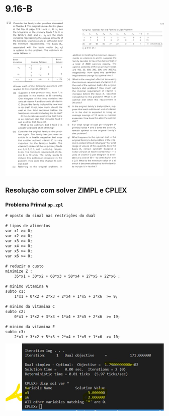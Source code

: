 # 9.16-B

![image](../../resources/9-16.PNG)

<!-- ## Resolução com planilhas

### Problema Primal

![image](resources/pp-planilha.jpg)

### Problema Dual

![image](resources/pd-planilha.jpg) -->

## Resolução com solver ZIMPL e CPLEX

### Problema Primal `pp.zpl`

    # oposto do sinal nas restrições do dual

    # tipos de alimentos
    var x1 >= 0;   
    var x2 >= 0; 
    var x3 >= 0; 
    var x4 >= 0;   
    var x5 >= 0; 
    var x6 >= 0; 

    # reduzir o custo
    minimize Z : 
        35*x1 + 30*x2 + 60*x3 + 50*x4 + 27*x5 + 22*x6 ;

    # mínimo vitamina A
    subto c1: 
        1*x1 + 0*x2 + 2*x3 + 2*x4 + 1*x5 + 2*x6  >= 9;
        
    # minimo da vitamina C
    subto c2:
        0*x1 + 1*x2 + 3*x3 + 1*x4 + 3*x5 + 2*x6  >= 19;

    # minimo da vitamina E
    subto c3:
        2*x1 + 3*x2 + 5*x3 + 2*x4 + 1*x5 + 1*x6  >= 10;

![image](resources/pp.jpg)

<!-- ### Problema Dual `pd.zpl`

    # oposto do sinal nas restrições do primal
    # misturas quimicas
    var w1 <= 0; 
    var w2 >= 0; 

    # maximizar a quantidade de misturas quimicas
    maximize Z : 
        90*w1 + 4*w2;

    # valor maximo do solvente 1
    subto c1: 
        120*w1 + 2*w2  <= 12;
        
    #  valor maximo do solvente 2
    subto c2:
        90*w1 + 6*w2  <= 10;

    #  valor maximo do solvente 3
    subto c3:
        -1*w1 + 0*w2  <= 0;

![image](resources/pd.jpg) -->
